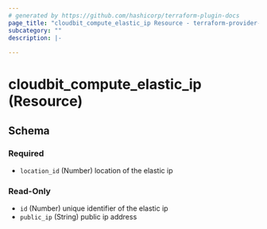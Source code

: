 ```yaml
---
# generated by https://github.com/hashicorp/terraform-plugin-docs
page_title: "cloudbit_compute_elastic_ip Resource - terraform-provider-cloudbit"
subcategory: ""
description: |-
  
---
```


# cloudbit_compute_elastic_ip (Resource)





<!-- schema generated by tfplugindocs -->
## Schema

### Required

- `location_id` (Number) location of the elastic ip

### Read-Only

- `id` (Number) unique identifier of the elastic ip
- `public_ip` (String) public ip address


